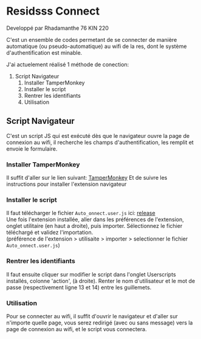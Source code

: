 # Residsss Connect
Developpé par Rhadamanthe 76 KIN 220

C'est un ensemble de codes permetant de se connecter de manière automatique (ou pseudo-automatique) au wifi de la res, dont le système d'authentification est minable.

J'ai actuelement réalisé 1 méthode de conection:

1. Script Navigateur
	1. Installer TamperMonkey
	2. Installer le script
	3. Rentrer les identifiants
	4. Utilisation

## Script Navigateur

C'est un script JS qui est exécuté dès que le navigateur ouvre la page de connexion au wifi, il recherche les champs d'authentification, les remplit et envoie le formulaire.

### Installer TamperMonkey
Il suffit d'aller sur le lien suivant: [TamperMonkey](https://www.tampermonkey.net)
Et de suivre les instructions pour installer l'extension navigateur

### Installer le script
Il faut télécharger le fichier `Auto_onnect.user.js` ici: [release](https://github.com/Teiwin/ResidsssConnect/releases)  
Une fois l'extension installée, aller dans les préférences de l'extension, onglet utilitaire (en haut a droite), puis importer. Sélectionnez le fichier téléchargé et validez l'importation.  
(préférence de l'extension > utilisaite > importer > selectionner le fichier `Auto_onnect.user.js`)

### Rentrer les identifiants
Il faut ensuite cliquer sur modifier le script dans l'onglet Userscripts installés, colonne 'action', (à droite).
Renter le nom d'utilisateur et le mot de passe (respectivement ligne 13 et 14) entre les guillemets.

### Utilisation
Pour se connecter au wifi, il suffit d'ouvrir le navigateur et d'aller sur n'importe quelle page, vous serez redirigé (avec ou sans message) vers la page de connexion au wifi, et le script vous connectera.


